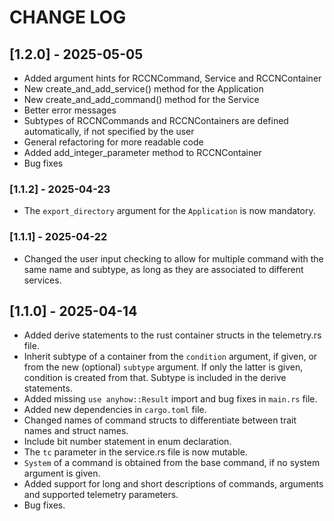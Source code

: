 # CHANGE LOG

## [1.2.0] - 2025-05-05
- Added argument hints for RCCNCommand, Service and RCCNContainer
- New create_and_add_service() method for the Application
- New create_and_add_command() method for the Service
- Better error messages
- Subtypes of RCCNCommands and RCCNContainers are defined automatically, if not specified by the user
- General refactoring for more readable code
- Added add_integer_parameter method to RCCNContainer
- Bug fixes

### [1.1.2] - 2025-04-23
- The `export_directory` argument for the `Application` is now mandatory.  

### [1.1.1] - 2025-04-22
- Changed the user input checking to allow for multiple command with the same name and subtype, as long as they are associated to different services.

## [1.1.0] - 2025-04-14
- Added derive statements to the rust container structs in the telemetry.rs file.
- Inherit subtype of a container from the `condition` argument, if given, or from the new (optional) `subtype` argument. If only the latter is given, condition is created from that. Subtype is included in the derive statements.
- Added missing `use anyhow::Result` import and bug fixes in `main.rs` file. 
- Added new dependencies in `cargo.toml` file.
- Changed names of command structs to differentiate between trait names and struct names. 
- Include bit number statement in enum declaration.
- The `tc` parameter in the service.rs file is now mutable.
- `System` of a command is obtained from the base command, if no system argument is given.
- Added support for long and short descriptions of commands, arguments and supported telemetry parameters.
- Bug fixes.

